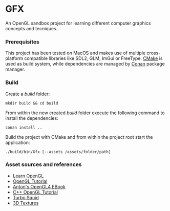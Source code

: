 # GFX

An OpenGL sandbox project for learning different computer graphics concepts and tecniques.

### Prerequisites

This project has been tested on MacOS and makes use of multiple cross-platform compatible libraries like SDL2, GLM, ImGui or FreeType. [CMake](https://cmake.org/) is used as build system, while dependencies are managed by [Conan](https://conan.io/) package manager.

### Build

Create a _build_ folder:

```mkdir build && cd build```

From within the new created _build_ folder execute the following command to install the dependencies:

```conan install ..```

Build the project with CMake and from within the project root start the application:

```./build/bin/Gfx [--assets /assets/folder/path]```

### Asset sources and references

- [Learn OpenGL](https://learnopengl.com)
- [OpenGL Tutorial](http://www.opengl-tutorial.org)
- [Anton's OpenGL4 EBook](https://antongerdelan.net/opengl/#ebook)
- [C++ OpenGL Tutorial](https://www.youtube.com/playlist?list=PLysLvOneEETPlOI_PI4mJnocqIpr2cSHS)
- [Turbo Squid](https://www.turbosquid.com/)
- [3D Textures](https://3dtextures.me/)
